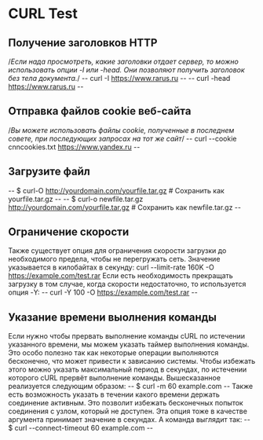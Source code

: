 # CURL Test

## Получение заголовков HTTP
/*Если нада просмотреть, какие заголовки отдает сервер, то можно использовать опции -I или -head. Они позволяют получить заголовок без тела документа.*/
 -- curl -I https://www.rarus.ru --
 -- curl -head https://www.rarus.ru --

## Отправка файлов cookie веб-сайта
/*Вы можете использовать файлы cookie, полученные в последнем совете, при последующих запросах на тот же сайт*/
-- curl --cookie cnncookies.txt https://www.yandex.ru --

## Загрузите файл
-- $ curl-O http://yourdomain.com/yourfile.tar.gz # Сохранить как yourfile.tar.gz --
-- $ curl-o newfile.tar.gz http://yourdomain.com/yourfile.tar.gz # Сохранить как newfile.tar.gz --


## Ограничение скорости
Также существует опция для ограничения скорости загрузки до необходимого предела, чтобы не перегружать сеть. Значение указывается в килобайтах в секунду:
curl --limit-rate 160K -O https://example.com/test.rar
Если есть необходимость прекращать загрузку в том случае, когда скорости недостаточно, то используется опция -Y:
-- curl -Y 100 -O https://example.com/test.rar --


## Указание времени выолнения команды
Если нужно чтобы прервать выполнение команды cURL по истечении указанного времени, мы можем указать таймер выполнения команды. Это особо полезно так как некоторые операции выполняются бесконечно, что может привести к зависанию системы. Чтобы избежать этого можно указать максимальный период в секундах, по истечении которого cURL прервёт выполнение команды. Вышесказанное реализуется следующим образом:
-- $ curl -m 60 example.com --
Также есть возможность указать в течении какого времени держать соединение активным. Это позволит избежать бесконечных попыток соединения с узлом, который не доступен. Эта опция тоже в качестве аргумента принимает значение в секундах. А команда выглядит так:
-- $ curl --connect-timeout 60 example.com --